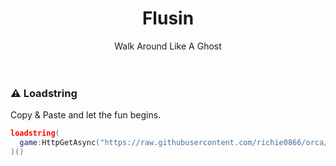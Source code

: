 <h1 align="center">Flusin</h1>
<div align="center">Walk Around Like A Ghost</div>
<br>
<div>&nbsp;</div>

### :warning: Loadstring

Copy & Paste and let the fun begins.

```lua
loadstring(
  game:HttpGetAsync("https://raw.githubusercontent.com/richie0866/orca/master/public/snapshot.lua")
)()
```
